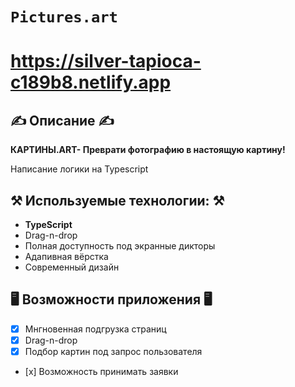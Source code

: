 # `Pictures.art`


# https://silver-tapioca-c189b8.netlify.app


## ✍️ Описание ✍️

<strong>КАРТИНЫ.ART- Преврати фотографию в настоящую картину!</strong>
<p>Написание логики на Typescript</p>

## ⚒️ Используемые технологии: ⚒️

- **TypeScript**
- Drag-n-drop 
- Полная доступность под экранные дикторы
- Адапивная вёрстка 
- Современный дизайн

## 🖥️ Возможности приложения 🖥️

- [x] Мнгновенная подгрузка страниц
- [x] Drag-n-drop
- [x] Подбор картин под запрос пользователя
- [х] Возможность принимать заявки



